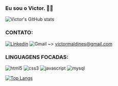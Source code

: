 ### Eu sou o Victor. 🐱‍🐉

![Victor's GitHub stats](https://github-readme-stats.vercel.app/api?username=victormaldines&show_icons=true&theme=dracula)

<div>
    <h3><strong>CONTATO:</strong></h3>
</div>

[![Linkedin](https://img.shields.io/badge/LinkedIn-0077B5?style=for-the-badge&logo=linkedin&logoColor=white)](https://www.linkedin.com/in/victormaldines/)
![Gmail](https://img.shields.io/badge/Gmail-D14836?style=for-the-badge&logo=gmail&logoColor=white) ~> victormaldines@gmail.com

<div>
    <div>
        <h3><strong>LINGUAGENS FOCADAS:</strong></h3>
    </div>
    <img alt="html5" src="https://img.shields.io/badge/HTML5-E34F26?style=for-the-badge&logo=html5&logoColor=white">
    <img alt="css3" src="https://img.shields.io/badge/CSS3-1572B6?style=for-the-badge&logo=css3&logoColor=white">
    <img alt="javascript" src="https://img.shields.io/badge/JavaScript-F7DF1E?style=for-the-badge&logo=javascript&logoColor=black">
    <img alt="mysql" src="https://img.shields.io/badge/MySQL-FFF?style=for-the-badge&logo=mysql&logoColor=black">
</div>

[![Top Langs](https://github-readme-stats.vercel.app/api/top-langs/?username=victormaldines&langs_count=6)](https://github.com/victormaldines/github-readme-stats)
